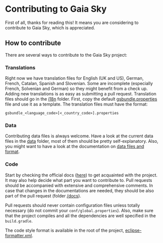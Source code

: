 # Contributing to Gaia Sky

First of all, thanks for reading this! It means you are considering to contribute to Gaia Sky, which is appreciated.

## How to contribute

There are several ways to contribute to the Gaia Sky project:

### Translations

Right now we have translation files for English (UK and US), German, French, Catalan, Spanish and Slovenian. Some are incomplete (especially French, Solvenian and German) so they might benefit from a check up. Adding new translations is as easy as submitting a pull request. Translation files should go in the [i18n](assets/i18n) folder.
First, copy the default [gsbundle.properties](assets/i18n/gsbundle.properties) file and use it as a template. The translation files must have the format:

`gsbundle_<language_code>[<_country_code>].properties`

### Data

Contributing data files is always welcome. Have a look at the current data files in the [data](assets/data) folder, most of them should be pretty self-explanatory. Also, you might want to have a look at the documentation on [data files and format](http://gaia-sky.readthedocs.io/en/latest/Data-catalogs-formats.html).

### Code

Start by checking the official docs ([here](http://gaia-sky.readthedocs.io])) to get acquainted with the project. It may also help decide what part you want to contribute to. Pull requests should be accompanied with extensive and comprehensive comments. In case that changes in the documentations are needed, they should be also part of the pull request (folder [/docs](docs)).

Pull requests should never contain configuration files unless totally necessary (do not commit your `conf/global.properties`). Also, make sure that the project compiles and all the dependencies are well specified in the `build.gradle`. 

The code style format is available in the root of the project, [eclipse-formatter.xml](eclipse-formatter.xml).


